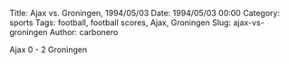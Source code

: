 Title: Ajax vs. Groningen, 1994/05/03
Date: 1994/05/03 00:00
Category: sports
Tags: football, football scores, Ajax, Groningen
Slug: ajax-vs-groningen
Author: carbonero


Ajax 0 - 2 Groningen
